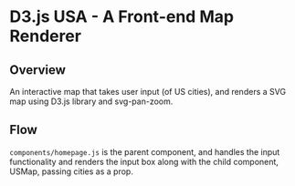 # D3.js USA - A Front-end Map Renderer

## Overview
An interactive map that takes user input (of US cities), and renders a SVG map using D3.js library and svg-pan-zoom.

## Flow
`components/homepage.js` is the parent component, and handles the input functionality and renders the input box along with the child component, USMap, passing cities as a prop.
